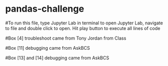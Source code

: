 # pandas-challenge

#To run this file, type Jupyter Lab in terminal to open Jupyter Lab, navigate to file and double click to open. Hit play button to execute all lines of code

#Box [4] troubleshoot came from Tony Jordan from Class 

#Box [11] debugging came from AskBCS

#Box [13] and [14] debugging came from AskBCS
